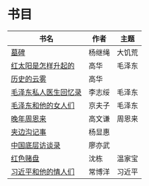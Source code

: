 # 书目

| 书名 | 作者 | 主题 |
| --- | --- | --- |
| [墓碑](/tombstone) | 杨继绳 | 大饥荒 |
| [红太阳是怎样升起的](/red-sun) | 高华 | 毛泽东 |
| [历史的云雾](/clouds-of-history) | 高华 | |
| [毛泽东私人医生回忆录](/private-life-of-mao) | 李志绥 | 毛泽东 |
| [毛泽东和他的女人们](/mao-and-his-women) | 京夫子 | 毛泽东 |
| [晚年周恩来](/last-years-of-zhou) | 高文谦 | 周恩来 |
| [夹边沟记事](/jiabiangou) | 杨显惠 | |
| [中国底层访谈录](/corpse-walker) | 廖亦武 | |
| [红色赌盘](/roulette) | 沈栋 | 温家宝 |
| [习近平和他的情人们](/lovers) | 常博洋 | 习近平 |
